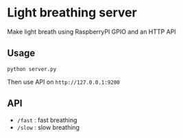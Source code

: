 # Light breathing server

Make light breath using RaspberryPI GPIO and an HTTP API

## Usage

`python server.py`

Then use API on `http://127.0.0.1:9200` 

## API

 - `/fast` : fast breathing
 - `/slow` : slow breathing
